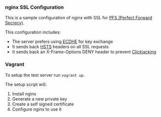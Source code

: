 ### nginx SSL Configuration
This is a sample configuration of nginx with SSL for [PFS (Perfect Forward Secrecy)](PFS). 

This configuration includes:

* The server prefers using [ECDHE] for key exchange
* It sends back [HSTS] headers on all SSL requests
* It sends back an X-Frame-Options DENY header to prevent [Clickjacking]

### Vagrant
To setup the test server run `vagrant up`.

The setup script will:

1. Install nginx
2. Generate a new private key
3. Create a self signed certificate
4. Configure nginx to use it

[PFS]: http://en.wikipedia.org/wiki/Perfect_forward_secrecy
[ECDHE]: http://en.wikipedia.org/wiki/ECDHE
[HSTS]: http://en.wikipedia.org/wiki/HTTP_Strict_Transport_Security
[Clickjacking]: http://en.wikipedia.org/wiki/Clickjacking#X-Frame-Options
